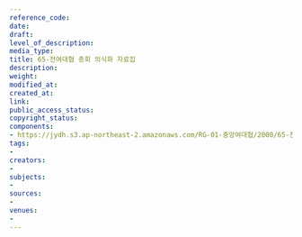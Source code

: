 ```yaml
---
reference_code: 
date: 
draft: 
level_of_description: 
media_type: 
title: 65-전여대협 총회 의식화 자료집
description: 
weight: 
modified_at: 
created_at: 
link: 
public_access_status: 
copyright_status: 
components:
- https://jydh.s3.ap-northeast-2.amazonaws.com/RG-01-중앙여대협/2000/65-전여대협+총회+의식화+자료집.pdf
tags:
- 
creators:
- 
subjects:
- 
sources:
- 
venues:
- 
---
```

